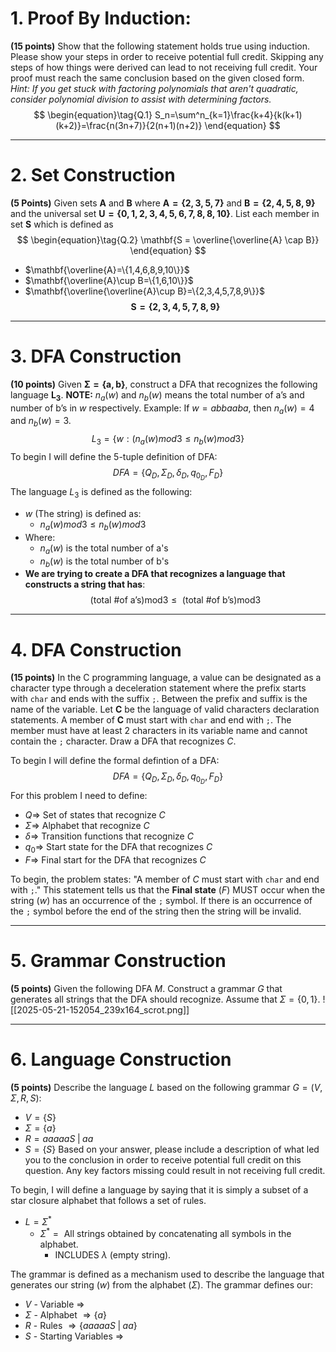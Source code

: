 # 1. Proof By Induction:
**(15 points)** Show that the following statement holds true using induction. Please show your steps in order to receive potential full credit. Skipping any steps of how things were derived can lead to not receiving full credit. Your proof must reach the same conclusion based on the given closed form. *Hint: If you get stuck with factoring polynomials that aren't quadratic, consider polynomial division to assist with determining factors.*
$$
\begin{equation}\tag{Q.1}
S_n=\sum^n_{k=1}\frac{k+4}{k(k+1)(k+2)}=\frac{n(3n+7)}{2(n+1)(n+2)}
\end{equation}
$$

---
# 2.  Set Construction
**(5 Points)** Given sets $\mathbf{A}$ and $\mathbf{B}$ where $\mathbf{A = \{2,3,5,7\}}$ and $\mathbf{B=\{2,4,5,8,9\}}$ and the universal set $\mathbf{U=\{0,1,2,3,4,5,6,7,8,8,10\}}$.
List each member in set $\mathbf{S}$ which is defined as 
$$
\begin{equation}\tag{Q.2}
\mathbf{S = \overline{\overline{A} \cap B}}
\end{equation}
$$
- $\mathbf{\overline{A}=\{1,4,6,8,9,10\}}$
- $\mathbf{\overline{A}\cup B=\{1,6,10\}}$
- $\mathbf{\overline{\overline{A}\cup B}=\{2,3,4,5,7,8,9\}}$
$$
\begin{equation}\tag{A.2}
\mathbf{S=\{2,3,4,5,7,8,9\}}
\end{equation}
$$
---
# 3. DFA Construction
**(10 points)** Given $\mathbf{\Sigma = \{a,b\}}$, construct a DFA that recognizes the following language $\mathbf{L_3}$.
**NOTE:** $n_a(w) \text{ and } n_b(w)$ means the total number of $\text{a's}$ and number of $\text{b's}$ in $w$ respectively. Example: If $w=abbaaba$, then $n_a(w)=4 \text{ and } n_b(w)=3$.
$$
\begin{equation}\tag{Q.3}
L_3=\{w:(n_a(w)mod3\leq n_b(w)mod3\}
\end{equation}
$$
To begin I will define the 5-tuple definition of DFA:
$$
\begin{equation}\tag{DFA}
DFA=\{Q_D,\Sigma_D,\delta_D,q_{0_D},F_D\}
\end{equation}
$$
The language $L_3$ is defined as the following:
- $w$ (The string) is defined as:
	- $n_a(w)mod3 \leq n_b(w)mod3$
- Where:
	- $n_a(w)$ is the total number of a's
	- $n_b(w)$ is the total number of b's
- **We are trying to create a DFA that recognizes a language that constructs a string that has**:
$$\text{(total \# of a's)mod3}\leq \text{ (total \# of b's)mod3}$$




---
# 4. DFA Construction
**(15 points)** In the C programming language, a value can be designated as a character type through a deceleration statement where the prefix starts with `char` and ends with the suffix `;`. Between the prefix and suffix is the name of the variable. Let $\mathbf{C}$ be the language of valid characters declaration statements. A member of $\mathbf{C}$ must start with `char` and end with `;`. The member must have at least 2 characters in its variable name and cannot contain the `;` character.
Draw a DFA that recognizes $C$.

To begin I will define the formal defintion of a DFA:
$$
\begin{equation}\tag{DFA}
DFA = \{Q_D,\Sigma_D,\delta_D,q_{0_D},F_D\}
\end{equation}
$$
For this problem I need to define:
- $Q\Rightarrow$ Set of states that recognize $C$
- $\Sigma \Rightarrow$ Alphabet that recognize $C$
- $\delta \Rightarrow$ Transition functions that recognize $C$
- $q_{0}\Rightarrow$ Start state for the DFA that recognizes $C$
- $F \Rightarrow$ Final start for the DFA that recognizes $C$

To begin, the problem states: "A member of $C$ must start with `char` and end with `;`." This statement tells us that the **Final state** $(F)$ MUST occur when the string $(w)$ has an occurrence of the `;` symbol. If there is an occurrence of the `;` symbol before the end of the string then the string will be invalid.



---
# 5. Grammar Construction
**(5 points)** Given the following DFA $M$. Construct a grammar $G$ that generates all strings that the DFA should recognize. Assume that $\Sigma=\{0,1\}$.
![[2025-05-21-152054_239x164_scrot.png]]


---
# 6. Language Construction
**(5 points)** Describe the language $L$ based on the following grammar $G=(V,\Sigma,R,S)$:
- $V=\{S\}$
- $\Sigma=\{a\}$
- $R=aaaaaS \;|\; aa$
- $S=\{S\}$
Based on your answer, please include a description of what led you to the conclusion in order to receive potential full credit on this question. Any key factors missing could result in not receiving full credit.

To begin, I will define a language by saying that it is simply a subset of a star closure alphabet that follows a set of rules.
- $L=\Sigma^*$
	- $\Sigma^*=\text{ All strings obtained by concatenating all symbols in the alphabet.}$
		- INCLUDES $\lambda \text{ (empty string).}$

The grammar is defined as a mechanism used to describe the language that generates our string ($w$) from the alphabet $(\Sigma)$. The grammar defines our:
- $V$ - Variable $\Rightarrow$
- $\Sigma$ - Alphabet $\Rightarrow \{a\}$
- $R$ - Rules $\Rightarrow \{aaaaaS \;|\; aa\}$
- $S$ - Starting Variables $\Rightarrow$

